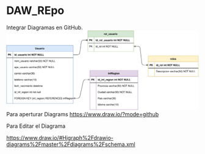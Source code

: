 # DAW_REpo

Integrar Diagramas en GitHub.
![Alt](Taller3.svg)
Para aperturar Diagrams
https://www.draw.io/?mode=github


Para Editar el Diagrama

https://www.draw.io/#Hjgraph%2Fdrawio-diagrams%2Fmaster%2Fdiagrams%2Fschema.xml
